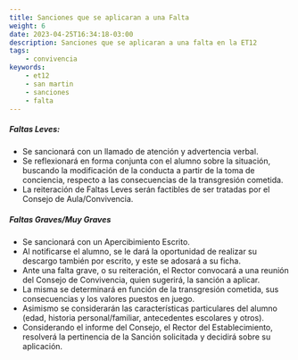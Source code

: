 ```yaml
---
title: Sanciones que se aplicaran a una Falta
weight: 6
date: 2023-04-25T16:34:18-03:00
description: Sanciones que se aplicaran a una falta en la ET12
tags:
    - convivencia
keywords:
    - et12
    - san martin
    - sanciones
    - falta
---
```



##### **Faltas Leves:** ##### 

- Se sancionará con un llamado de atención y advertencia verbal.
- Se reflexionará en forma conjunta con el alumno sobre la situación, buscando la modificación de la conducta a partir de la toma de conciencia, respecto a las consecuencias de la transgresión cometida.
- La reiteración de Faltas Leves serán factibles de ser tratadas por el Consejo de Aula/Convivencia.

##### **Faltas Graves/Muy Graves** #####

- Se sancionará con un Apercibimiento Escrito.
- Al notificarse el alumno, se le dará la oportunidad de realizar su descargo también por escrito, y este se adosará a su ficha.
- Ante una falta grave, o su reiteración, el Rector convocará a una reunión del Consejo de Convivencia, quien sugerirá, la sanción a aplicar.
- La misma se determinará en función de la transgresión cometida, sus consecuencias y los valores puestos en juego.
- Asimismo se considerarán las características particulares del alumno (edad, historia personal/familiar, antecedentes escolares y otros).
- Considerando el informe del Consejo, el Rector del Establecimiento, resolverá la pertinencia de la Sanción solicitada y decidirá sobre su aplicación.